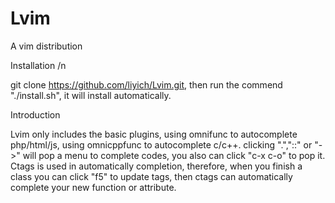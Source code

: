  # Lvim
A vim distribution

Installation /n

git clone https://github.com/liyich/Lvim.git, then run the commend "./install.sh", it will install automatically.

Introduction

Lvim only includes the basic plugins, using omnifunc to autocomplete php/html/js, using omnicppfunc to autocomplete c/c++. clicking ".","::" or "->" will pop a menu to complete codes, you also can click "c-x c-o" to pop it. Ctags is used in automatically completion, therefore, when you finish a class you can click "f5" to update tags, then ctags can automatically complete your new function or attribute.  
